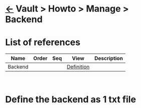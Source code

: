 <head><link rel="stylesheet" href="../../../md.css"/><script src="../../../md.js"></script></head>

[//]: #(Reference)
[Repo_Readme]:     ../list/object_list.md
[Backend_Whatis]:  ../whatis/backend_whatis.md

# [&larr;][Repo_Readme] Vault > Howto > Manage > Backend
# List of references
|Name|Order|Seq|View|Description|
|-|-|-|-|-|
|Backend|||[Definition][Backend_Whatis]|
<br>

# Define the backend as 1 txt file 

